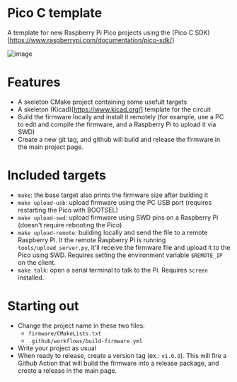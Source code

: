 # Pico C template
A template for new Raspberry Pi Pico projects using the (Pico C SDK)[https://www.raspberrypi.com/documentation/pico-sdk/]

![image](https://github.com/andrenho/pico-c-template/assets/84652/1c3bae06-df87-4822-a9f1-7df25fbfd2d7)

# Features
- A skeleton CMake project containing some usefult targets
- A skeleton (Kicad)[https://www.kicad.org/] template for the circuit
- Build the firmware locally and install it remotely (for example, use a PC to edit and compile the firmware, and a Raspberry Pi to upload it via SWD)
- Create a new git tag, and github will build and release the firmware in the main project page.

# Included targets
- `make`: the base target also prints the firmware size after building it
- `make upload-usb`: upload firmware using the PC USB port (requires restarting the Pico with BOOTSEL)
- `make upload-swd`: upload firmware using SWD pins on a Raspberry Pi (doesn't require rebooting the Pico)
- `make upload-remote`: building locally and send the file to a remote Raspberry Pi. It the remote Raspberry Pi is running `tools/upload_server.py`, it'll receive the firmware file and upload it to the Pico using SWD. Requires setting the environment variable `$REMOTE_IP` on the client.
- `make talk`: open a serial terminal to talk to the Pi. Requires `screen` installed.

# Starting out
- Change the project name in these two files:
  - `firmware/CMakeLists.txt`
  - `.github/workflows/build-firmware.yml`
- Write your project as usual
- When ready to release, create a version tag (ex.: `v1.0.0`). This will fire a Github Action that will build the firmware into a release package, and create a release in the main page.
